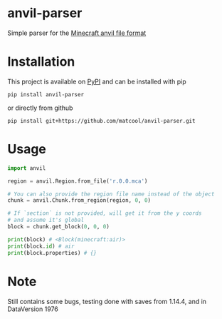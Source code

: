 # anvil-parser
Simple parser for the [Minecraft anvil file format](https://minecraft.gamepedia.com/Anvil_file_format)
# Installation
This project is available on [PyPI](https://pypi.org/project/anvil-parser/) and can be installed with pip
```
pip install anvil-parser
```
or directly from github
```
pip install git+https://github.com/matcool/anvil-parser.git
```
# Usage
```python
import anvil

region = anvil.Region.from_file('r.0.0.mca')

# You can also provide the region file name instead of the object
chunk = anvil.Chunk.from_region(region, 0, 0)

# If `section` is not provided, will get it from the y coords
# and assume it's global
block = chunk.get_block(0, 0, 0)

print(block) # <Block(minecraft:air)>
print(block.id) # air
print(block.properties) # {}
```
# Note
Still contains some bugs, testing done with saves from 1.14.4, and in DataVersion 1976